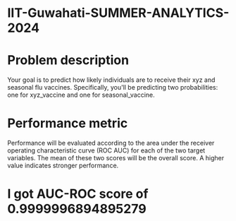 # IIT-Guwahati-SUMMER-ANALYTICS-2024



# Problem description
Your goal is to predict how likely individuals are to receive their xyz and seasonal flu
vaccines. Specifically, you'll be predicting two probabilities: one for xyz_vaccine and
one for seasonal_vaccine.

# Performance metric
Performance will be evaluated according to the area under the receiver operating
characteristic curve (ROC AUC) for each of the two target variables. The mean of
these two scores will be the overall score. A higher value indicates stronger
performance.

# I got AUC-ROC score of 0.9999996894895279
